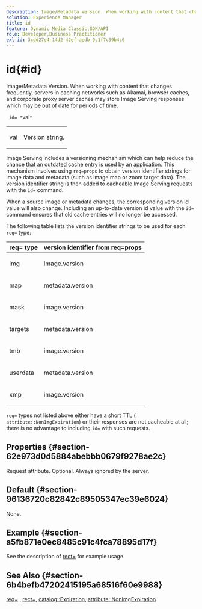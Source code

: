```yaml
---
description: Image/Metadata Version. When working with content that changes frequently, servers in caching networks such as Akamai, browser caches, and corporate proxy server caches may store Image Serving responses which may be out of date for periods of time.
solution: Experience Manager
title: id
feature: Dynamic Media Classic,SDK/API
role: Developer,Business Practitioner
exl-id: 3cdd27e4-14d2-42ef-aedb-9c1f7c39b4c6
---
```

# id{#id}

Image/Metadata Version. When working with content that changes frequently, servers in caching networks such as Akamai, browser caches, and corporate proxy server caches may store Image Serving responses which may be out of date for periods of time.

 ` id= *`val`*`

<table id="simpletable_3A6EBDA15B004636804E1ACEF952479A"> 
 <tr class="strow"> 
  <td class="stentry"> <p> <span class="codeph"> <span class="varname"> val </span> </span> </p> </td> 
  <td class="stentry"> <p>Version string. </p> </td> 
 </tr> 
</table>

Image Serving includes a versioning mechanism which can help reduce the chance that an outdated cache entry is used by an application. This mechanism involves using `req=props` to obtain version identifier strings for image data and metadata (such as image map or zoom target data). The version identifier string is then added to cacheable Image Serving requests with the `id=` command.

When a source image or metadata changes, the corresponding version id value will also change. Including an up-to-date version id value with the `id=` command ensures that old cache entries will no longer be accessed.

The following table lists the version identifier strings to be used for each `req=` type: 

<table id="table_AE39BEBE18864880BBBF1C4F16785E2D"> 
 <thead> 
  <tr> 
   <th class="entry"> <b> req= type</b> </th> 
   <th class="entry"> <b> version identifier from req=props</b> </th> 
  </tr> 
 </thead>
 <tbody> 
  <tr> 
   <td> <p> img </p> </td> 
   <td> <p> image.version </p> </td> 
  </tr> 
  <tr> 
   <td> <p> map </p> </td> 
   <td> <p> metadata.version </p> </td> 
  </tr> 
  <tr> 
   <td> <p> mask </p> </td> 
   <td> <p> image.version </p> </td> 
  </tr> 
  <tr> 
   <td> <p> targets </p> </td> 
   <td> <p> metadata.version </p> </td> 
  </tr> 
  <tr> 
   <td> <p> tmb </p> </td> 
   <td> <p> image.version </p> </td> 
  </tr> 
  <tr> 
   <td> <p> userdata </p> </td> 
   <td> <p> metadata.version </p> </td> 
  </tr> 
  <tr> 
   <td> <p> xmp </p> </td> 
   <td> <p> image.version </p> </td> 
  </tr> 
 </tbody> 
</table>

`req=` types not listed above either have a short TTL ( `attribute::NonImgExpiration`) or their responses are not cacheable at all; there is no advantage to including `id=` with such requests.

## Properties {#section-62e973d0d5884abebbb0679f9278ae2c}

Request attribute. Optional. Always ignored by the server.

## Default {#section-96136720c82842c89505347ec39e6024}

None.

## Example {#section-a5fb871e0ec8485c91c4fca78895d17f}

See the description of [rect=](../../../../../is-api/http-ref/image-serving-api-ref/c-http-protocol-reference/c-command-reference/r-rect.md#reference-520b90d30b4c4b4692a723e4df6adaf3) for example usage.

## See Also {#section-6b4befb47202415195a68516f60e9988}

[req=](../../../../../is-api/http-ref/image-serving-api-ref/c-http-protocol-reference/c-command-reference/r-req/r-req.md#reference-907cdb4a97034db7ad94695f25552e76) , [rect=](../../../../../is-api/http-ref/image-serving-api-ref/c-http-protocol-reference/c-command-reference/r-rect.md#reference-520b90d30b4c4b4692a723e4df6adaf3), [catalog::Expiration](../../../../../is-api/image-catalog/image-serving-api-ref/c-image-catalog-reference/c-image-svg-data-reference/c-image-data-reference/r-expiration-cat.md#reference-a7afd668ecbb4d2da65d86259aa6a28a), [attribute::NonImgExpiration](../../../../../is-api/image-catalog/image-serving-api-ref/c-image-catalog-reference/c-attributes-reference/r-nonimgexpiration.md#reference-a8066cd0d24b4ea98100ade4821f1f9d)
